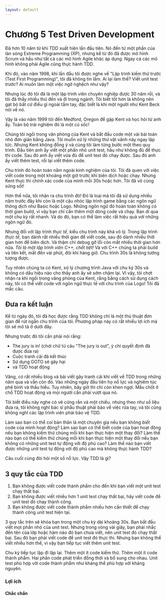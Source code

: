 ```yaml
---
layout: default
---
```


# Chương 5 Test Driven Development

Đã hơn 10 năm từ khi TDD xuất hiện lần đầu tiên. Nó đến từ một phần của làn sóng Extreme Programming (XP), nhưng kể từ đó đã được mô hình Scrum và hầu như tất cả các mô hình Agile khác áp dụng. Ngay cá các mô hình không phải Agile cũng thực hành TDD.

Khi đó, vào năm 1998, khi lần đầu tôi được nghe về "Lập trình kiếm thử trước (Test First Programming)", tôi đã không tin lắm. Ai lại làm thế? Viết unit test _trước_? Ai muốn làm một việc ngờ nghệch như vậy?

Nhưng lúc đó tôi đã là một lập trình viên chuyên nghiệp được 30 năm rồi, và tôi đã thấy nhiều thứ đến và đi trong ngành. Tôi biết tốt hơn là không nên gạt bỏ bất cứ điều gì ngoài tầm tay, đặc biết là khi một người như Kent Beck nói về nó.

Vậy là vào năm 1999 tôi đến Medford, Oregon để gặp Kent và học hỏi từ anh ấy. Toàn bộ trải nghiệm đó là một cú sốc!

Chúng tôi ngồi trong văn phòng của Kent và bắt đầu code một vài bài toán nhỏ đơn giản bằng Java. Tôi muốn xử lý những thứ vặt vãnh này ngay lập tức. Nhưng Kent không đồng ý và cùng tôi làm từng bước một theo quy trình. Đầu tiên anh ấy viết một phần nhỏ unit test, hầu như không đủ để thực thi code. Sau đó anh ấy viết vừa đủ để unit test đó chạy được. Sau đó anh ấy viết thêm test, rồi lại viết thêm code. 

Chu trình đó hoàn toàn nằm ngoài kinh nghiệm của tôi. Tôi đã quen với việc viết code trong một khoảng một giờ trước khi biên dịch hoặc chạy. Nhưng Kent thực thi chính xác code của mình mỗi 30s hoặc hơn. Tôi đã vô cùng sửng sốt!

Hơn thế nữa, tôi nhận ra chu trình đó! Đó là loại mà tôi đã sử dụng nhiều năm trước đây khi còn là một cậu nhóc lập trình game bằng các ngôn ngữ thông dịch như Basic hoặc Logo. Những ngôn ngữ đó hoàn toàn không có thời gian build, vì vậy bạn chỉ cần thêm một dòng code và chạy. Bạn di qua một chu kỳ rất nhanh. Và do đó, bạn có thể làm việc rất hiệu quả _với_ những ngôn ngữ đó.

Nhưng đối với lập trình _thực tế_, kiểu chu trình này khá vô lý. Trong lập trình _thực tế_, bạn dành rất nhiều thời gian để viết code, sau đó dành nhiều thời gian hơn để biên dịch. Và thậm chí debug gỡ lỗi còn mất nhiều thời gian hơn nữa. _Tôi là một lập trình viên C++, chết tiệt!_ Và với C++ chúng ta phải build và liên kết, mất đến vài phút, đôi khi hàng giờ. Chu trình 30s là không tưởng tượng được.

Tuy nhiên chúng ta có Kent, xử lý chương trình Java với chu ký 30s và không có dấu hiệu nào cho thấy anh ấy sẽ sớm chậm lại. Vì vậy, tôi chợt nhận ra khi ngồi trong văng phòng của Kent, rằng bằng cách sử dụng cách này, tôi có thể viết code với ngôn ngữ thực tế với chu trình của Logo! Tôi đã mắc câu.

## Đưa ra kết luận

Kể từ ngày đó, tôi đã học được rằng TDD không chỉ là một thủ thuật đơn gian để rút ngắn chu trình của tôi. Phương pháp này có rất nhiều lợi ích mà tôi sẽ mô tả ở dưới đây.

Nhưng trước đó tôi cần phải nói rằng:
- The jury is in! (chơi chữ từ câu "The jury is out", ý chỉ quyết định đã được đưa ra)
- Cuộc tranh cãi đã kết thúc
- Sử dụng GOTO sẽ gây hại
- và TDD hoạt động

Vâng, có rất nhiều blog và bài viết gây tranh cãi khi viết về TDD trong những năm qua và vẫn còn đó. Vào những ngày đầu tiên họ nỗ lực và nghiêm túc phê bình và thấu hiểu. Tuy nhiên, bây giờ thì chỉ còn khen ngợi. Mấu chốt ở chỗ TDD hoạt động và mọi người cần phải vượt qua nó.

Tôi biết điều này nghe có vẻ cứng rắn và một chiều. nhưng theo như số liệu đưa ra, tôi không nghĩ bác sĩ phẫu thuật phải bảo về việc rửa tay, và tôi cũng không nghĩ các lập trình viên phải bảo vệ TDD.

Làm sao bạn có thể coi bản thân là một chuyên gia nếu bạn không _biết_ code của mình hoạt động? Làm sao bạn có thể biết code của bạn hoạt động nếu bạn không kiểm thử chúng mỗi khi bạn thực hiện một thay đổi? Làm thế nào bạn có thể kiểm thử chúng mỗi khi bạn thực hiện một thay đổi nếu bạn không có những unit test tự động với độ phủ cao? Làm thế nào bạn viết được những unit test tự động với độ phủ cao mà không thực hành TDD?

Câu cuối cùng đòi hỏi một số nỗ lực. Vậy TDD là gì?

## 3 quy tắc của TDD

1. Bạn không được viết code thành phẩm cho đến khi bạn viết một unit test chạy thất bại.
2. Bạn không được viết nhiều hơn 1 unit test chạy thất bại, hãy viết code để unit test đó chạy thành công.
3. Bạn không được viết code thành phẩm nhiều hơn cần thiết để chạy thành công unit test hiện tại. 

3 quy tắc trên sẽ khóa bạn trong một chu kỳ dài khoảng 30s. Bạn bắt đầu viết mọt phần nhỏ của unit test. Nhưng trong vòng vài giây, bạn phải nhắc đến tên của lớp hoặc hàm nào đó bạn chưa viết, nên unit test đó chạy thất bại. Sau đó bạn phải viết code để unit test đó thực thi. Nhưng bạn không thể viết nhiều hơn thế, vì vậy bạn tiếp tục viết thêm unit test.

Chu kỳ tiếp tục lặp đi lặp lại. Thêm một ít code kiểm thử. Thêm một ít code thành phẩm. Hai phần code phát triển đồng thời và bổ sung cho nhau. Unit test phù hợp với code thành phẩm như kháng thể phù hợp với kháng nguyên.

### Lợi ích

#### Chắc chắn
